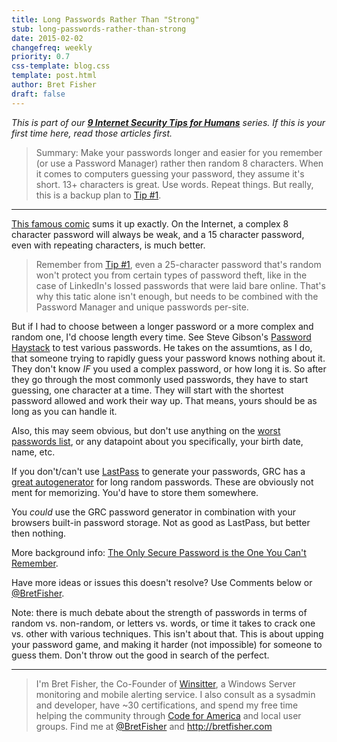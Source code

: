 ```yaml
---
title: Long Passwords Rather Than "Strong"
stub: long-passwords-rather-than-strong
date: 2015-02-02
changefreq: weekly
priority: 0.7
css-template: blog.css
template: post.html
author: Bret Fisher
draft: false
---
```


*This is part of our **[9 Internet Security Tips for Humans](/2015/01/26/9-internet-security-tips-for-humans/)** series. If this is your first time here, read those articles first.*

>Summary: Make your passwords longer and easier for you remember (or use a Password Manager) rather then random 8 characters. When it comes to computers guessing your password, they assume it's short. 13+ characters is great. Use words. Repeat things. But really, this is a backup plan to [Tip #1](/2015/01/27/never-use-the-same-password-twice/).

-------------

[This famous comic](http://xkcd.com/936/) sums it up exactly. On the Internet, a complex 8 character password will always be weak, and a 15 character password, even with repeating characters, is much better.

>Remember from [Tip #1](/2015/01/27/never-use-the-same-password-twice/), even a 25-character password that's random won't protect you from certain types of password theft, like in the case of LinkedIn's lossed passwords that were laid bare online. That's why this tatic alone isn't enough, but needs to be combined with the Password Manager and unique passwords per-site.

But if I had to choose between a longer password or a more complex and random one, I'd choose length every time. See Steve Gibson's [Password Haystack](https://www.grc.com/haystack.htm) to test various passwords. He takes on the assumtions, as I do, that someone trying to rapidly guess your password knows nothing about it. They don't know *IF* you used a complex password, or how long it is. So after they go through the most commonly used passwords, they have to start guessing, one character at a time. They will start with the shortest password allowed and work their way up. That means, yours should be as long as you can handle it.

Also, this may seem obvious, but don't use anything on the [worst passwords list](http://www.cnet.com/news/worst-passwords-of-2014-are-just-as-awful-as-you-can-imagine/), or any datapoint about you specifically, your birth date, name, etc.

If you don't/can't use [LastPass](https://lastpass.com) to generate your passwords, GRC has a [great autogenerator](https://www.grc.com/passwords.htm) for long random passwords. These are obviously not ment for memorizing. You'd have to store them somewhere.  

You *could* use the GRC password generator in combination with your browsers built-in password storage. Not as good as LastPass, but better then nothing.

More background info: [The Only Secure Password is the One You Can't Remember](http://lifehacker.com/5785420/the-only-secure-password-is-the-one-you-cant-remember).

Have more ideas or issues this doesn't resolve? Use Comments below or [@BretFisher](http://twitter.com/bretfisher).

Note: there is much debate about the strength of passwords in terms of random vs. non-random, or letters vs. words, or time it takes to crack one vs. other with various techniques. This isn't about that. This is about upping your password game, and making it harder (not impossible) for someone to guess them. Don't throw out the good in search of the perfect.

-----

> I'm Bret Fisher, the Co-Founder of [Winsitter](http://winsitter.com), a Windows Server monitoring and mobile alerting service. I also consult as a sysadmin and developer, have ~30 certifications, and spend my free time helping the community through [Code for America](http://codeforamerica.org) and local user groups. Find me at [@BretFisher](https://twitter.com/bretfisher) and http://bretfisher.com

